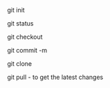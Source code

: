 git init

git status

git checkout <files>

git commit -m <message>

git clone <remote-repo>

git pull - to get the latest changes